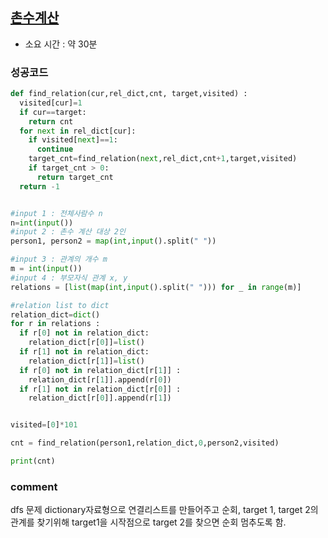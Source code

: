 ## [촌수계산](https://www.acmicpc.net/problem/2644)
* 소요 시간 : 약 30분

### 성공코드
```python
def find_relation(cur,rel_dict,cnt, target,visited) :
  visited[cur]=1
  if cur==target:
    return cnt
  for next in rel_dict[cur]:
    if visited[next]==1:
      continue
    target_cnt=find_relation(next,rel_dict,cnt+1,target,visited)
    if target_cnt > 0:
      return target_cnt
  return -1


#input 1 : 전체사람수 n
n=int(input())
#input 2 : 촌수 계산 대상 2인
person1, person2 = map(int,input().split(" "))

#input 3 : 관계의 개수 m
m = int(input())
#input 4 : 부모자식 관계 x, y
relations = [list(map(int,input().split(" "))) for _ in range(m)]

#relation list to dict
relation_dict=dict()
for r in relations :
  if r[0] not in relation_dict:
    relation_dict[r[0]]=list()
  if r[1] not in relation_dict:
    relation_dict[r[1]]=list()
  if r[0] not in relation_dict[r[1]] :
    relation_dict[r[1]].append(r[0])
  if r[1] not in relation_dict[r[0]] :
    relation_dict[r[0]].append(r[1])


visited=[0]*101

cnt = find_relation(person1,relation_dict,0,person2,visited)

print(cnt)
```

### comment 

>>
  dfs 문제
  dictionary자료형으로 연결리스트를 만들어주고 순회, target 1, target 2의 관계를 찾기위해 target1을 시작점으로 target 2를 찾으면 순회 멈추도록 함.
  
  

###
